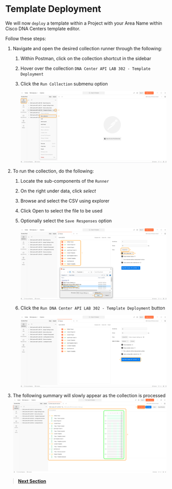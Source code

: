 # Template Deployment

We will now `deploy` a template within a Project with your Area Name within Cisco DNA Centers template editor.

Follow these steps:

1. Navigate and open the desired collection runner through the following:

   1. Within Postman, click on the collection shortcut in the sidebar
   2. Hover over the collection `DNA Center API LAB 302 - Template Deployment`
   3. Click the `Run Collection` submenu option

      ![json](./images/Postman-Collection-DeployTemplate.png?raw=true "Import JSON")

2. To run the collection, do the following:

   1. Locate the sub-components of the `Runner`
   2. On the right under data, click *select* 
   3. Browse and select the CSV using explorer
   4. Click Open to select the file to be used
   5. Optionally select the `Save Responses` option

      ![json](./images/Postman-Collection-DeployTemplate-Run-CSV.png?raw=true "Import JSON")

   6. Click  the `Run DNA Center API LAB 302 - Template Deployment` button

      ![json](./images/Postman-Collection-DeployTemplate-Runner.png?raw=true "Import JSON")

3. The following summary will slowly appear as the collection is processed
   ![json](./images/Postman-Collection-DeployTemplate-Summary.png?raw=true "Import JSON")

> [**Next Section**](./dnac-4-templates/04-verify.md)
